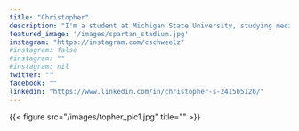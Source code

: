 ```yaml
---
title: "Christopher"
description: "I'm a student at Michigan State University, studying media and information."
featured_image: '/images/spartan_stadium.jpg'
instagram: "https://instagram.com/cschweelz"
#instagram: false
#instagram: ""
#instagram: nil
twitter: ""
facebook: ""
linkedin: "https://www.linkedin.com/in/christopher-s-2415b5126/"
---
```


{{< figure src="/images/topher_pic1.jpg" title="" >}}